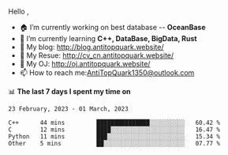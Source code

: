 
Hello , 

- 🏠 I’m currently working on best database -- **OceanBase**
- 🌱 I’m currently learning **C++, DataBase, BigData, Rust**
- 🔭 My blog:   http://blog.antitopquark.website/ 
- 👦 My Resue:  http://cv_cn.antitopquark.website/
- 🚉 My OJ:     http://oj.antitopquark.website/
- 📫 How to reach me:AntiTopQuark1350@outlook.com


📊 **The last 7 days I spent my time on** 

<!--START_SECTION:waka-->
```text
23 February, 2023 - 01 March, 2023

C++      44 mins         ███████████████░░░░░░░░░░   60.42 % 
C        12 mins         ████░░░░░░░░░░░░░░░░░░░░░   16.47 % 
Python   11 mins         ███░░░░░░░░░░░░░░░░░░░░░░   15.34 % 
Other    5 mins          ██░░░░░░░░░░░░░░░░░░░░░░░   07.77 %
```
<!--END_SECTION:waka-->


